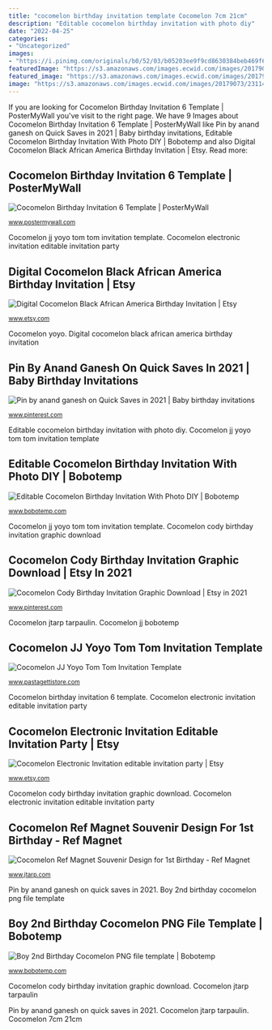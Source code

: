 ```yaml
---
title: "cocomelon birthday invitation template Cocomelon 7cm 21cm"
description: "Editable cocomelon birthday invitation with photo diy"
date: "2022-04-25"
categories:
- "Uncategorized"
images:
- "https://i.pinimg.com/originals/b0/52/03/b05203ee9f9cd8630384beb469f6118f.jpg"
featuredImage: "https://s3.amazonaws.com/images.ecwid.com/images/20179073/2311435613.jpg"
featured_image: "https://s3.amazonaws.com/images.ecwid.com/images/20179073/2311435613.jpg"
image: "https://s3.amazonaws.com/images.ecwid.com/images/20179073/2311435613.jpg"
---
```


If you are looking for Cocomelon Birthday Invitation 6 Template | PosterMyWall you've visit to the right page. We have 9 Images about Cocomelon Birthday Invitation 6 Template | PosterMyWall like Pin by anand ganesh on Quick Saves in 2021 | Baby birthday invitations, Editable Cocomelon Birthday Invitation With Photo DIY | Bobotemp and also Digital Cocomelon Black African America Birthday Invitation | Etsy. Read more:

## Cocomelon Birthday Invitation 6 Template | PosterMyWall

![Cocomelon Birthday Invitation 6 Template | PosterMyWall](https://d1csarkz8obe9u.cloudfront.net/posterpreviews/cocomelon-birthday-invitation-6-design-template-add57c267bbcc325475d854d19270b24_screen.jpg?ts=1617460146 "Cocomelon jtarp tarpaulin")

<small>www.postermywall.com</small>

Cocomelon jj yoyo tom tom invitation template. Cocomelon electronic invitation editable invitation party

## Digital Cocomelon Black African America Birthday Invitation | Etsy

![Digital Cocomelon Black African America Birthday Invitation | Etsy](https://i.etsystatic.com/30980817/r/il/192d1a/3206062348/il_1588xN.3206062348_l0yk.jpg "Digital cocomelon black african america birthday invitation")

<small>www.etsy.com</small>

Cocomelon yoyo. Digital cocomelon black african america birthday invitation

## Pin By Anand Ganesh On Quick Saves In 2021 | Baby Birthday Invitations

![Pin by anand ganesh on Quick Saves in 2021 | Baby birthday invitations](https://i.pinimg.com/originals/b0/52/03/b05203ee9f9cd8630384beb469f6118f.jpg "Cocomelon jj bobotemp")

<small>www.pinterest.com</small>

Editable cocomelon birthday invitation with photo diy. Cocomelon jj yoyo tom tom invitation template

## Editable Cocomelon Birthday Invitation With Photo DIY | Bobotemp

![Editable Cocomelon Birthday Invitation With Photo DIY | Bobotemp](https://cdn.tangledigitalprints.com/listings/thumb/5d4d6d3c38dd915a8b4e8145/k5GblYyaH8/RTSeMF07X0___W4zBh_v1_compressed.jpg "Digital cocomelon black african america birthday invitation")

<small>www.bobotemp.com</small>

Cocomelon jj yoyo tom tom invitation template. Cocomelon cody birthday invitation graphic download

## Cocomelon Cody Birthday Invitation Graphic Download | Etsy In 2021

![Cocomelon Cody Birthday Invitation Graphic Download | Etsy in 2021](https://i.pinimg.com/736x/5e/ce/a4/5ecea4b45259e14efb2408b617153c4f.jpg "Cocomelon 7cm 21cm")

<small>www.pinterest.com</small>

Cocomelon jtarp tarpaulin. Cocomelon jj bobotemp

## Cocomelon JJ Yoyo Tom Tom Invitation Template

![Cocomelon JJ Yoyo Tom Tom Invitation Template](https://s3.amazonaws.com/images.ecwid.com/images/20179073/2311435613.jpg "Cocomelon jj yoyo tom tom invitation template")

<small>www.pastagettistore.com</small>

Cocomelon birthday invitation 6 template. Cocomelon electronic invitation editable invitation party

## Cocomelon Electronic Invitation Editable Invitation Party | Etsy

![Cocomelon Electronic Invitation editable invitation party | Etsy](https://i.etsystatic.com/25341970/r/il/0cefef/2838212793/il_794xN.2838212793_6rp8.jpg "Cocomelon 7cm 21cm")

<small>www.etsy.com</small>

Cocomelon cody birthday invitation graphic download. Cocomelon electronic invitation editable invitation party

## Cocomelon Ref Magnet Souvenir Design For 1st Birthday - Ref Magnet

![Cocomelon Ref Magnet Souvenir Design for 1st Birthday - Ref Magnet](https://i0.wp.com/www.jtarp.com/wp-content/uploads/2021/03/connor-thaddeus-cocomelon-ref-magnet_original.jpg?resize=640%2C346&amp;is-pending-load=1#038;ssl=1 "Cocomelon electronic invitation editable invitation party")

<small>www.jtarp.com</small>

Pin by anand ganesh on quick saves in 2021. Boy 2nd birthday cocomelon png file template

## Boy 2nd Birthday Cocomelon PNG File Template | Bobotemp

![Boy 2nd Birthday Cocomelon PNG file template | Bobotemp](https://cdn.tangledigitalprints.com/listings/thumb/5d4d6d3c38dd915a8b4e8145/ugnrpke201/NvfvAolQBo___generate-thumb/3ASVD_v1_compressed.jpg "Cocomelon bobotemp bus")

<small>www.bobotemp.com</small>

Cocomelon cody birthday invitation graphic download. Cocomelon jtarp tarpaulin

Pin by anand ganesh on quick saves in 2021. Cocomelon jtarp tarpaulin. Cocomelon 7cm 21cm
